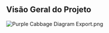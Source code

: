 ## **Visão Geral do Projeto**

![Purple Cabbage Diagram Export.png](https://prod-files-secure.s3.us-west-2.amazonaws.com/4bcaca1c-e0ff-4dbe-ad40-b8341219920a/8a5b2a0a-b9e6-4172-a9f3-e4e336f5fb1a/Purple_Cabbage_Diagram_Export.png)
